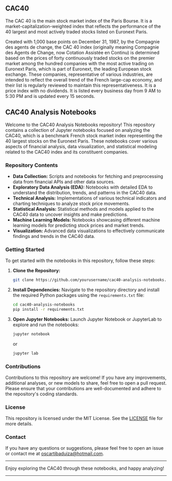 ## CAC40
The CAC 40 is the main stock market index of the Paris Bourse. It is a market-capitalization-weighted index that reflects the performance of the 40 largest and most actively traded stocks listed on Euronext Paris.

Created with 1,000 base points on December 31, 1987, by the Compagnie des agents de change, the CAC 40 index (originally meaning Compagnie des Agents de Change, now Cotation Assistée en Continu) is determined based on the prices of forty continuously traded stocks on the premier market among the hundred companies with the most active trading on Euronext Paris, which is part of Euronext, the leading European stock exchange. These companies, representative of various industries, are intended to reflect the overall trend of the French large-cap economy, and their list is regularly reviewed to maintain this representativeness. It is a price index with no dividends. It is listed every business day from 9 AM to 5:30 PM and is updated every 15 seconds.

## CAC40 Analysis Notebooks

Welcome to the CAC40 Analysis Notebooks repository! This repository contains a collection of Jupyter notebooks focused on analyzing the CAC40, which is a benchmark French stock market index representing the 40 largest stocks on the Euronext Paris. These notebooks cover various aspects of financial analysis, data visualization, and statistical modeling related to the CAC40 index and its constituent companies.

### Repository Contents

- **Data Collection:** Scripts and notebooks for fetching and preprocessing data from financial APIs and other data sources.
- **Exploratory Data Analysis (EDA):** Notebooks with detailed EDA to understand the distribution, trends, and patterns in the CAC40 data.
- **Technical Analysis:** Implementations of various technical indicators and charting techniques to analyze stock price movements.
- **Statistical Analysis:** Statistical methods and models applied to the CAC40 data to uncover insights and make predictions.
- **Machine Learning Models:** Notebooks showcasing different machine learning models for predicting stock prices and market trends.
- **Visualization:** Advanced data visualizations to effectively communicate findings and trends in the CAC40 data.

### Getting Started

To get started with the notebooks in this repository, follow these steps:

1. **Clone the Repository:**
   ```bash
   git clone https://github.com/yourusername/cac40-analysis-notebooks.git
   ```
2. **Install Dependencies:**
   Navigate to the repository directory and install the required Python packages using the `requirements.txt` file:
   ```bash
   cd cac40-analysis-notebooks
   pip install -r requirements.txt
   ```
3. **Open Jupyter Notebooks:**
   Launch Jupyter Notebook or JupyterLab to explore and run the notebooks:
   ```bash
   jupyter notebook
   ```
   or
   ```bash
   jupyter lab
   ```

### Contributions

Contributions to this repository are welcome! If you have any improvements, additional analyses, or new models to share, feel free to open a pull request. Please ensure that your contributions are well-documented and adhere to the repository's coding standards.

### License

This repository is licensed under the MIT License. See the [LICENSE](LICENSE) file for more details.

### Contact

If you have any questions or suggestions, please feel free to open an issue or contact me at oscartibaduiza@hotmail.com.

---

Enjoy exploring the CAC40 through these notebooks, and happy analyzing!

---
